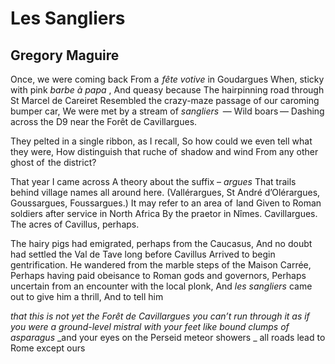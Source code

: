 # Les Sangliers
## Gregory Maguire
Once, we were coming back
From a  _fête votive_ in Goudargues
When, sticky with pink _barbe à papa_ ,
And queasy because
The hairpinning road through St Marcel de Careiret
Resembled the crazy-maze passage of our caroming bumper car,
We were met by a stream of _sangliers_  —
Wild boars —
Dashing across the D9 near the Forêt de Cavillargues.

They pelted in a single ribbon, as I recall,
So how could we even tell what they were,
How distinguish that ruche of  shadow and wind
From any other ghost of  the district?

That year I came across
A theory about the suffix – _argues_
That trails behind village names all around here.
(Vallérargues, St André d’Olérargues, Goussargues, Foussargues.)
It may refer to an area of  land
Given to Roman soldiers after service in North Africa
By the praetor in Nîmes.
Cavillargues. The acres of Cavillus, perhaps.

The hairy pigs had emigrated, perhaps from the Caucasus,
And no doubt had settled the Val de Tave long before Cavillus
Arrived to begin gentrification.
He wandered from the marble steps of the Maison Carrée,
Perhaps having paid obeisance to Roman gods and governors,
Perhaps uncertain from an encounter with the local plonk,
And _les sangliers_ came out to give him a thrill,
And to tell him

 _that this is not yet the Forêt de Cavillargues_
 _you can’t run through it as if you were a ground-level mistral_
 _with your feet like bound clumps of asparagus_
 _and your eyes on the Perseid meteor showers
_
all roads lead to Rome except ours